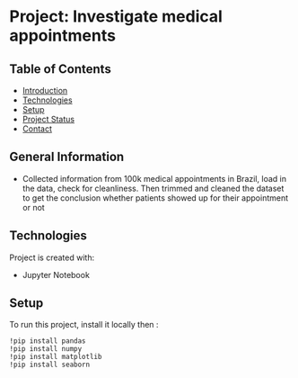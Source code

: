 # Project: Investigate medical appointments
## Table of Contents
* [Introduction](#introduction)
* [Technologies](#technologies)
* [Setup](#setup)
* [Project Status](#project-status)
* [Contact](#contact)


## General Information
- Collected information from 100k medical appointments in Brazil, load in the data, check for cleanliness. Then trimmed and cleaned the dataset to get the conclusion whether patients showed up for their appointment or not

## Technologies
Project is created with:
* Jupyter Notebook

## Setup
To run this project, install it locally then :

```
!pip install pandas 
!pip install numpy 
!pip install matplotlib 
!pip install seaborn 

```

